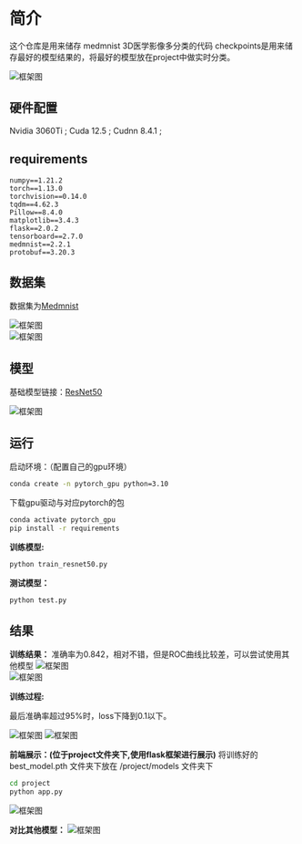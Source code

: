 # 简介

这个仓库是用来储存 medmnist 3D医学影像多分类的代码
checkpoints是用来储存最好的模型结果的，将最好的模型放在project中做实时分类。

![框架图](./pic/first.png)  

## 硬件配置

Nvidia 3060Ti ;
Cuda 12.5 ;
Cudnn 8.4.1 ;

## requirements

```plain text
numpy==1.21.2
torch==1.13.0
torchvision==0.14.0
tqdm==4.62.3
Pillow==8.4.0
matplotlib==3.4.3
flask==2.0.2
tensorboard==2.7.0
medmnist==2.2.1
protobuf==3.20.3
```

## 数据集

数据集为[Medmnist](https://medmnist.com/)

![框架图](./pic/data_show.png)  
![框架图](./pic/data_all.png)  

## 模型

基础模型链接：[ResNet50](https://github.com/pytorch/vision/blob/main/torchvision/models/resnet.py)

![框架图](./pic/resnet_bannner.png)  

## 运行

启动环境：（配置自己的gpu环境）

```bash
conda create -n pytorch_gpu python=3.10
```

下载gpu驱动与对应pytorch的包

```bash
conda activate pytorch_gpu
pip install -r requirements
```

**训练模型:**

```bash
python train_resnet50.py
```

**测试模型：**

```bash
python test.py
```

## 结果

**训练结果：**
准确率为0.842，相对不错，但是ROC曲线比较差，可以尝试使用其他模型
![框架图](./pic/confusion_matrix.png)  
![框架图](./pic/ROC.png)  

**训练过程:**

最后准确率超过95%时，loss下降到0.1以下。

![框架图](./pic/acc.png)
![框架图](./pic/loss.png)

**前端展示：(位于project文件夹下,使用flask框架进行展示)**
将训练好的 best_model.pth 文件夹下放在 /project/models 文件夹下

```bash
cd project
python app.py
```

![框架图](./pic/show.png)

**对比其他模型：**
![框架图](./pic/compare.png)

